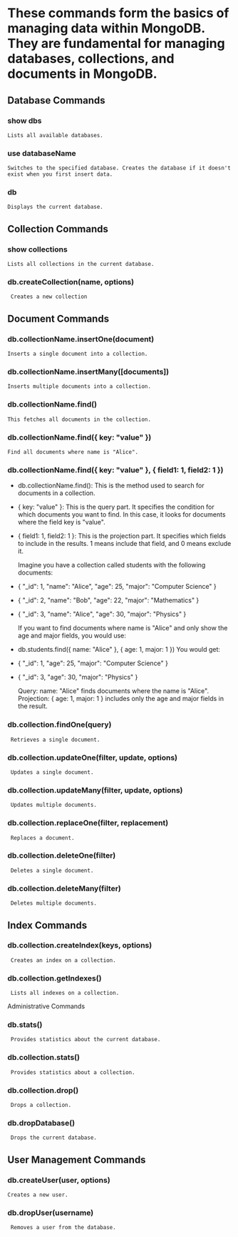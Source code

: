 # These commands form the basics of managing data within MongoDB. They are fundamental for managing databases, collections, and documents in MongoDB.

## Database Commands

### show dbs

    Lists all available databases.

### use databaseName

    Switches to the specified database. Creates the database if it doesn't exist when you first insert data.

### db

    Displays the current database.

## Collection Commands

### show collections

    Lists all collections in the current database.

### db.createCollection(name, options)

     Creates a new collection

## Document Commands

### db.collectionName.insertOne(document)

    Inserts a single document into a collection.

### db.collectionName.insertMany([documents])

    Inserts multiple documents into a collection.

### db.collectionName.find()

    This fetches all documents in the collection.

### db.collectionName.find({ key: "value" })

    Find all documents where name is "Alice".

### db.collectionName.find({ key: "value" }, { field1: 1, field2: 1 })

- db.collectionName.find(): This is the method used to search for documents in a collection.
- { key: "value" }: This is the query part. It specifies the condition for which documents you want to find. In this case, it looks for documents where the field key is "value".
- { field1: 1, field2: 1 }: This is the projection part. It specifies which fields to include in the results. 1 means include that field, and 0 means exclude it.

  Imagine you have a collection called students with the following documents:

- { "\_id": 1, "name": "Alice", "age": 25, "major": "Computer Science" }
- { "\_id": 2, "name": "Bob", "age": 22, "major": "Mathematics" }
- { "\_id": 3, "name": "Alice", "age": 30, "major": "Physics" }

  If you want to find documents where name is "Alice" and only show the age and major fields, you would use:

- db.students.find({ name: "Alice" }, { age: 1, major: 1 })
  You would get:

- { "\_id": 1, "age": 25, "major": "Computer Science" }
- { "\_id": 3, "age": 30, "major": "Physics" }

  Query: name: "Alice" finds documents where the name is "Alice".
  Projection: { age: 1, major: 1 } includes only the age and major fields in the result.

### db.collection.findOne(query)

     Retrieves a single document.

### db.collection.updateOne(filter, update, options)

     Updates a single document.

### db.collection.updateMany(filter, update, options)

     Updates multiple documents.

### db.collection.replaceOne(filter, replacement)

     Replaces a document.

### db.collection.deleteOne(filter)

     Deletes a single document.

### db.collection.deleteMany(filter)

     Deletes multiple documents.

## Index Commands

### db.collection.createIndex(keys, options)

     Creates an index on a collection.

### db.collection.getIndexes()

     Lists all indexes on a collection.

Administrative Commands

### db.stats()

     Provides statistics about the current database.

### db.collection.stats()

     Provides statistics about a collection.

### db.collection.drop()

     Drops a collection.

### db.dropDatabase()

     Drops the current database.

## User Management Commands

### db.createUser(user, options)

    Creates a new user.

### db.dropUser(username)

     Removes a user from the database.
